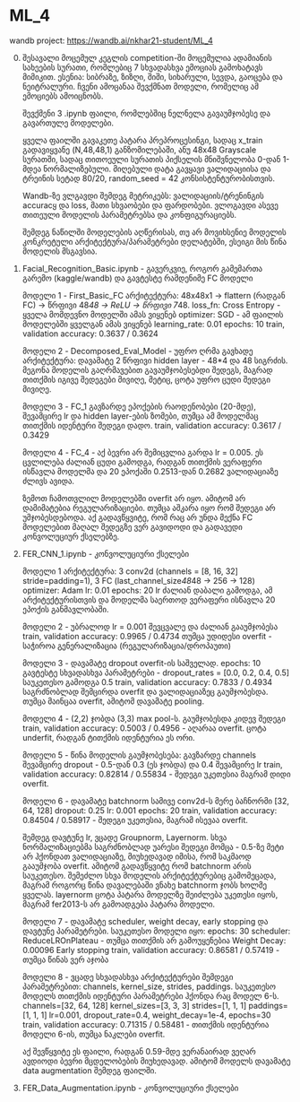 # ML_4
wandb project: https://wandb.ai/nkhar21-student/ML_4

0.  შესავალი
    მოცემულ კეგლის competition-ში მოცემულია ადამიანის სახეების სურათი, რომლებიც 7 სხვადასხვა ემოციას გამოხატავს მიმიკით.
    ესენია: სიბრაზე, ზიზღი, შიში, სიხარული, სევდა, გაოცება და ნეიტრალური.
    ჩვენი ამოცანაა შევქმნათ მოდელი, რომელიც ამ ემოციებს ამოიცნობს.

    შევქმენი 3 .ipynb ფაილი, რომლებშიც ნელნელა გავაუმჯობესე და გავართულე მოდელები.

    ყველა ფაილში გავაკეთე პატარა პრეპროცესინგი, სადაც x_train გადავიყვანე (N,48,48,1) განზომილებაში,
    ანუ 48x48 Grayscale სურათში, სადაც თითოეული სურათის პიქსელის მნიშვნელობა 0-დან 1-მდეა ნორმალიზებული.
    მიღებული დატა გავყავი ვალიდაციისა და ტრეინის სეტად 80/20, random_seed = 42 კონსისტენტურობისთვის.

    Wandb-ზე ვლგავდი შემდეგ მეტრიკებს: ვალიდაციის/ტრენინგის accuracყ და loss, მათი სხვაობები და ფარდობები.
    ვლოგავდი ასევე თითეული მოდელის პარამეტრებსა და კონფიგურაციებს.

    შემდეგ ნაწილში მოდელების აღწერისას, თუ არ მოვიხსენიე მოდელის კონკრეტული არქიტექტურა/პარამეტრები დელატებში,
    ესეიგი მის წინა მოდელის მსგავსია.

2. Facial_Recognition_Basic.ipynb - გავერკვიე, როგორ გამემართა გარემო (kaggle/wandb) და გავტესტე რამდენიმე FC მოდელი

   მოდელი 1 - First_Basic_FC
     არქიტექტურა: 48x48x1 -> flattern (რადგან FC) -> წრფივი 48*48 -> ReLU -> წრფივი 7*48.
     loss_fn: Cross Entropy - ყველა მომდევნო მოდელში ამას ვიყენებ
     optimizer: SGD - ამ ფაილის მოდელებში ყველგან ამას ვიყენებ
     learning_rate: 0.01
     epochs: 10
     train, validation accuracy: 0.3637 / 0.3624

   მოდელი 2 - Decomposed_Eval_Model - უფრო ღრმა გავხადე
     არქიტექტურა: დავამატე 2 წრფივი hidden layer - 48*4 და 48 სიგრძის.
       მეგონა მოდელის გაღრმავებით გავაუმჯობესებდი შედეგს, მაგრად თითქმის იგივე შედეგები მივიღე,
       მეტიც, ცოტა უფრო ცუდი შედეგი მივიღე.

   მოდელი 3  - FC_1 გავზარდე ეპოქების რაოდენობები (20-მდე), შევამცირე lr და hidden layer-ების ზომები, თუმცა ამ მოდელმაც
   თითქმის იდენტური შედეგი დადო.
   train, validation accuracy: 0.3617 / 0.3429

   მოდელი 4 - FC_4 - აქ ბევრი არ შემიცვლია გარდა lr = 0.005.
     ეს ცვლილება ძალიან ცუდი გამოდგა, რადგან თითქმის ვერაფერი ისწავლა მოდელმა და 20 ეპოქაში 0.2513-დან 0.2682 ვალიდაციაზე
     ძლივს ავიდა.

   ზემოთ ჩამოთვლილ მოდელებში overfit არ იყო. ამიტომ არ დამიმატებია რეგულარიზაციები. თუმცა აშკარა იყო რომ შედეგი არ უმჯობესდებოდა. 
   აქ გადავწყვიტე, რომ რაც არ უნდა მექნა FC მოდელებით მაღალ შედეგზე ვერ გავიდოდი და გადავედი კონვოლუციურ ქსელებზე.

3. FER_CNN_1.ipynb - კონვოლუციური ქსელები

   მოდელი 1
     არქიტექტურა: 3 conv2d (channels = [8, 16, 32] stride=padding=1), 3 FC (last_channel_size*48*48 -> 256 -> 128)
     optimizer: Adam
     lr: 0.01
     epochs: 20
     lr ძალიან დაბალი გამოდგა, ამ არქიტექტურისთვის და მოდელმა საერთოდ ვერაფერი ისწავლა 20 ეპოქის განმავლობაში.

   მოდელი 2 - უბრალოდ lr = 0.001 შევცვალე და ძალიან გააუმჯობესა
     train, validation accuracy: 0.9965 / 0.4734
     თუმცა უდიდესი overfit - საჭიროა გენერალიზაცია (რეგულარიზაცია/დროპაუთი)

   მოდელი 3 - დავამატე dropout overfit-ის საშველად.
     epochs: 10
     გავტესტე სხვადასხვა პარამეტრები - dropout_rates = [0.0, 0.2, 0.4, 0.5]
     საუკეთესო გამოდგა 0.5
     train, validation accuracy: 0.7833 / 0.4934
     საგრძნობლად შემცირდა overfit და ვალიდაციაზეც გაუმჯობესდა. თუმცა მაინცაა overfit, ამიტომ დავამატე pooling.

   მოდელი 4 - (2,2) ჯობდა (3,3) max pool-ს.
     გაუმჯობესდა კიდევ შედეგი
     train, validation accuracy: 0.5003 / 0.4956 - აღარაა overfit. ცოტა underfit, რადგან ტითქმის იდენტურია ეს ორი.

   მოდელი 5 - წინა მოდელის გაუმჯობესება:
       გავზარდე channels
       შევამცირე dropout - 0.5-დან 0.3 (ეს ჯობდა) და 0.4 
       შევამცირე lr
       train, validation accuracy: 0.82814 / 0.55834 - შედეგი უკეთესია მაგრამ დიდი overfit.

   მოდელი 6 - დავამატე batchnorm
       სამივე conv2d-ს მერე ბაჩნორმი [32, 64, 128]
       dropout: 0.25
       lr: 0.001
       epochs: 20
       train, validation accuracy: 0.84504 / 0.58917 - შედეგი უკეთესია, მაგრამ ისევაა overfit.

   შემდეგ დავტუნე lr, ვცადე Groupnorm, Layernorm.
       სხვა ნორმალიზაციებმა საგრძნობლად უარესი შედეგი მომცა - 0.5-ზე მეტი არ ჰქონდათ ვალიდაციაზე,
       მიუხედავად იმისა, რომ საკმაოდ გააუმჯობა overfit. ამიტომ გადავწყვიტე რომ batchnorm არის საუკეთესო.
       შემეძლო სხვა მოდელის არქიტექტურებიც გამომეცადა, მაგრამ როგორც წინა დავალებაში ვნახე batchnorm ჯობს ხოლმე ყველას.
       layernorm ცოტა პატარა მოდელზე შეიძლება უკეთესი იყოს, მაგრამ fer2013-ს არ გამოადგება პატარა მოდელი.

   მოდელი 7 - დავამატე scheduler, weight decay, early stopping და დავტუნე პარამეტრები. საუკეთესო მოდელი იყო:
       epochs: 30
       scheduler: ReduceLROnPlateau - თუმცა თითქმის არ გამოუყენებია
       Weight Decay: 0.00096
       Early stopping
       train, validation accuracy: 0.86581 / 0.57419 - თუმცა წინას ვერ აჯობა

   მოდელი 8 - ვცადე სხვადასხვა არქიტექტურები შემდეგი პარამეტრებით:
       channels, kernel_size, strides, paddings.
       საუკეთესო მოდელს თითქმის იდენტური პარამეტრები ჰქონდა რაც მოდელ 6-ს.
       channels=[32, 64, 128]
       kernel_sizes=[3, 3, 3]
       strides=[1, 1, 1]
       paddings=[1, 1, 1]
       lr=0.001,
       dropout_rate=0.4,
       weight_decay=1e-4,
       epochs=30
       train, validation accuracy: 0.71315 / 0.58481 - თითქმის იდენტურია მოდელი 6-ის, თუმცა ნაკლები overfit.

   აქ შევწყვიტე ეს ფაილი, რადგან 0.59-მდე ვერანაირად ვეღარ ავდიოდი ბევრი მცდელობების მიუხედავად.
   ამიტომ მოდელს დავამატე data augmentation შემდეგ ფაილში.


3. FER_Data_Augmentation.ipynb - კონვოლუციური ქსელები


    
